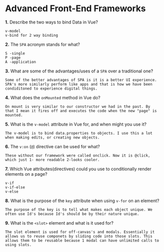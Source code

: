 # Advanced Front-End Frameworks


**1.** Describe the two ways to bind Data in Vue?
<!-- enter you answer in the space below -->
```
v-model
v-bind for 2 way binding

```

**2.** The `SPA` acronym stands for what?
<!-- enter you answer in the space below -->
```
S -single
P -page
A -application

```
**3.** What are some of the advantages/uses of a `SPA` over a traditional one?
<!-- enter you answer in the space below -->
```
Some of the better advantages of SPA is it is a better UI experience. SPA's more similarly perform like apps and that is how we have been condiditoned to experience digital things. 

```
**4.** What does the `onMounted` method in Vue do?
<!-- enter you answer in the space below -->
```
On mount is very similar to our constructor we had in the past. By that I mean it fires off and executes the code when the new "page" is mounted. 

```
**5.** What is the `v-model` attribute in Vue for, and when might you use it?
<!-- enter you answer in the space below -->
```
The v-model is to bind data.properties to objects. I use this a lot when making edits, or creating new objects.

```
**6.** The `v:on` (`@`) directive can be used for what?
<!-- enter you answer in the space below -->
```
These without our framework were called onclick. Now it is @click, which just 1- more readable 2-looks cooler. 

```
**7.** Which Vue attributes(directives) could you use to conditionally render elements on a page?
<!-- enter you answer in the space below -->
```
v-if
v-if-else
v-else

```
**8.** What is the purpose of the `key` attribute when using `v-for` on an element?
<!-- enter you answer in the space below -->
```
The purpose of the key is to tell what makes each object unique. We often use Id's because Id's should be by their nature unique. 

```
**9.** What is the `<slot>` element and what is it used for?
<!-- enter you answer in the space below -->
```
The slot element is used for off-canvas's and modals. Essentially it allows us to reuse componets by sliding code into those slots. This allows them to be reusable because 1 modal can have unlimited calls to using slots. 
```